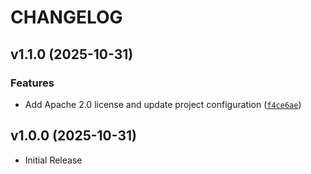 # CHANGELOG

<!-- version list -->

## v1.1.0 (2025-10-31)

### Features

- Add Apache 2.0 license and update project configuration
  ([`f4ce6ae`](https://github.com/phuvinh010701/mezon-sdk-python/commit/f4ce6ae39ec07097153e88cefca59b34a0d22118))


## v1.0.0 (2025-10-31)

- Initial Release
